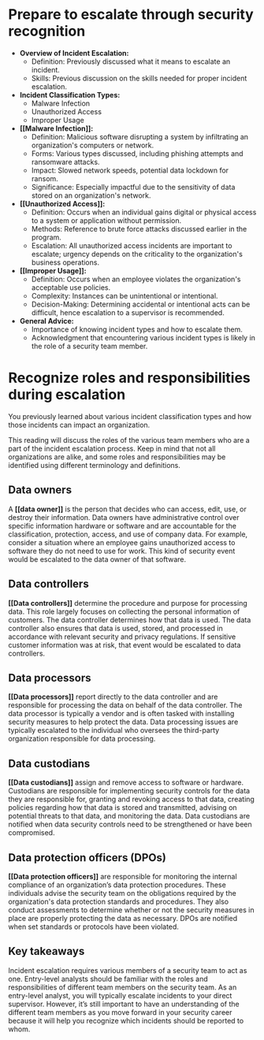 # Prepare to escalate through security recognition

- **Overview of Incident Escalation:**
    - Definition: Previously discussed what it means to escalate an incident.
    - Skills: Previous discussion on the skills needed for proper incident escalation.
- **Incident Classification Types:**
    - Malware Infection
    - Unauthorized Access
    - Improper Usage
- **[[Malware Infection]]:**
    - Definition: Malicious software disrupting a system by infiltrating an organization's computers or network.
    - Forms: Various types discussed, including phishing attempts and ransomware attacks.
    - Impact: Slowed network speeds, potential data lockdown for ransom.
    - Significance: Especially impactful due to the sensitivity of data stored on an organization's network.
- **[[Unauthorized Access]]:**
    - Definition: Occurs when an individual gains digital or physical access to a system or application without permission.
    - Methods: Reference to brute force attacks discussed earlier in the program.
    - Escalation: All unauthorized access incidents are important to escalate; urgency depends on the criticality to the organization's business operations.
- **[[Improper Usage]]:**
    - Definition: Occurs when an employee violates the organization's acceptable use policies.
    - Complexity: Instances can be unintentional or intentional.
    - Decision-Making: Determining accidental or intentional acts can be difficult, hence escalation to a supervisor is recommended.
- **General Advice:**
    - Importance of knowing incident types and how to escalate them.
    - Acknowledgment that encountering various incident types is likely in the role of a security team member.

# Recognize roles and responsibilities during escalation

You previously learned about various incident classification types and how those incidents can impact an organization. 

This reading will discuss the roles of the various team members who are a part of the incident escalation process. Keep in mind that not all organizations are alike, and some roles and responsibilities may be identified using different terminology and definitions.  

## Data owners

A **[[data owner]]** is the person that decides who can access, edit, use, or destroy their information. Data owners have administrative control over specific information hardware or software and are accountable for the classification, protection, access, and use of company data. For example, consider a situation where an employee gains unauthorized access to software they do not need to use for work. This kind of security event would be escalated to the data owner of that software.

## Data controllers

**[[Data controllers]]** determine the procedure and purpose for processing data. This role largely focuses on collecting the personal information of customers. The data controller determines how that data is used. The data controller also ensures that data is used, stored, and processed in accordance with relevant security and privacy regulations. If sensitive customer information was at risk, that event would be escalated to data controllers.

## Data processors

**[[Data processors]]** report directly to the data controller and are responsible for processing the data on behalf of the data controller. The data processor is typically a vendor and is often tasked with installing security measures to help protect the data. Data processing issues are typically escalated to the individual who oversees the third-party organization responsible for data processing.

## Data custodians

**[[Data custodians]]** assign and remove access to software or hardware. Custodians are responsible for implementing security controls for the data they are responsible for, granting and revoking access to that data, creating policies regarding how that data is stored and transmitted, advising on potential threats to that data, and monitoring the data. Data custodians are notified when data security controls need to be strengthened or have been compromised.

## Data protection officers (DPOs)

**[[Data protection officers]]** are responsible for monitoring the internal compliance of an organization’s data protection procedures. These individuals advise the security team on the obligations required by the organization's data protection standards and procedures. They also conduct assessments to determine whether or not the security measures in place are properly protecting the data as necessary. DPOs are notified when set standards or protocols have been violated.  

## Key takeaways

Incident escalation requires various members of a security team to act as one. Entry-level analysts should be familiar with the roles and responsibilities of different team members on the security team. As an entry-level analyst, you will typically escalate incidents to your direct supervisor. However, it’s still important to have an understanding of the different team members as you move forward in your security career because it will help you recognize which incidents should be reported to whom.